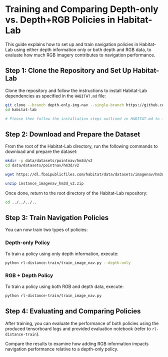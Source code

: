 # Training and Comparing Depth-only vs. Depth+RGB Policies in Habitat-Lab

This guide explains how to set up and train navigation policies in Habitat-Lab using either depth information only or both depth and RGB data, to evaluate how much RGB imagery contributes to navigation performance.

## Step 1: Clone the Repository and Set Up Habitat-Lab

Clone the repository and follow the instructions to install Habitat-Lab dependencies as specified in the `HABITAT.md` file:

```bash
git clone --branch depth-only-img-nav --single-branch https://github.com/Lemmy00/habitat-lab.git
cd habitat-lab

# Please then follow the installation steps outlined in HABITAT.md to install the necessary dependencies.
```

## Step 2: Download and Prepare the Dataset

From the root of the Habitat-Lab directory, run the following commands to download and prepare the dataset:

```bash
mkdir -p data/datasets/pointnav/hm3d/v2
cd data/datasets/pointnav/hm3d/v2

wget https://dl.fbaipublicfiles.com/habitat/data/datasets/imagenav/hm3d/v2/instance_imagenav_hm3d_v2.zip

unzip instance_imagenav_hm3d_v2.zip
```

Once done, return to the root directory of the Habitat-Lab repository:

```bash
cd ../../../..
```

## Step 3: Train Navigation Policies

You can now train two types of policies:

### Depth-only Policy
To train a policy using only depth information, execute:

```bash
python rl-distance-train/train_image_nav.py --depth-only
```

### RGB + Depth Policy
To train a policy using both RGB and depth data, execute:

```bash
python rl-distance-train/train_image_nav.py
```

## Step 4: Evaluating and Comparing Policies

After training, you can evaluate the performance of both policies using the produced tensorboard logs and provided evaluation notebook (refer to `rl-distance-train`).

Compare the results to examine how adding RGB information impacts navigation performance relative to a depth-only policy.

